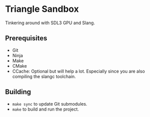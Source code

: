 # Triangle Sandbox

Tinkering around with SDL3 GPU and Slang.

## Prerequisites
* Git
* Ninja
* Make
* CMake
* CCache: Optional but will help a lot. Especially since you are also compiling the slangc toolchain.

## Building

* `make sync` to update Git submodules.
* `make` to build and run the project.
